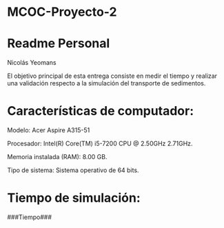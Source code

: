 # MCOC-Proyecto-2
Readme Personal
===============
Nicolás Yeomans

El objetivo principal de esta entrega consiste en medir el tiempo y realizar una validación respecto a la simulación del transporte de sedimentos.

Características de computador:
===============
Modelo: Acer Aspire A315-51

Procesador: Intel(R) Core(TM) i5-7200 CPU @ 2.50GHz 2.71GHz.

Memoria instalada (RAM): 8.00 GB.

Tipo de sistema:  Sistema operativo de 64 bits.

Tiempo de simulación:
===============
###Tiempo###



